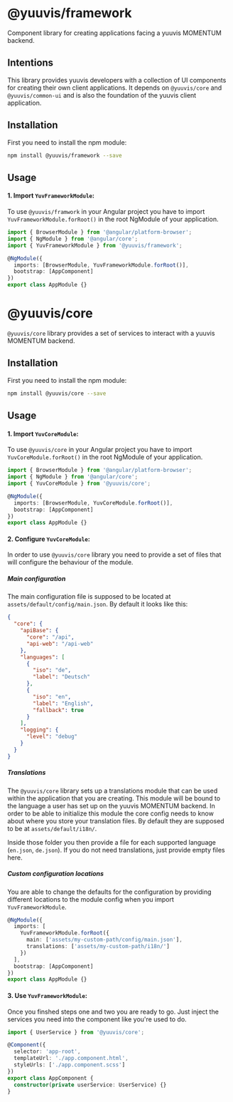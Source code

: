 # @yuuvis/framework

Component library for creating applications facing a yuuvis MOMENTUM backend.

## Intentions

This library provides yuuvis developers with a collection of UI components for creating their own client applications.
It depends on `@yuuvis/core` and `@yuuvis/common-ui` and is also the foundation of the yuuvis client application.

## Installation

First you need to install the npm module:

```sh
npm install @yuuvis/framework --save
```

## Usage

#### 1. Import `YuvFrameworkModule`:

To use `@yuuvis/framwork` in your Angular project you have to import `YuvFrameworkModule.forRoot()` in the root NgModule of your application.

```ts
import { BrowserModule } from '@angular/platform-browser';
import { NgModule } from '@angular/core';
import { YuvFrameworkModule } from '@yuuvis/framework';

@NgModule({
  imports: [BrowserModule, YuvFrameworkModule.forRoot()],
  bootstrap: [AppComponent]
})
export class AppModule {}
```

# @yuuvis/core

`@yuuvis/core` library provides a set of services to interact with a yuuvis MOMENTUM backend.

## Installation

First you need to install the npm module:

```sh
npm install @yuuvis/core --save
```

## Usage

#### 1. Import `YuvCoreModule`:

To use `@yuuvis/core` in your Angular project you have to import `YuvCoreModule.forRoot()` in the root NgModule of your application.

```ts
import { BrowserModule } from '@angular/platform-browser';
import { NgModule } from '@angular/core';
import { YuvCoreModule } from '@yuuvis/core';

@NgModule({
  imports: [BrowserModule, YuvCoreModule.forRoot()],
  bootstrap: [AppComponent]
})
export class AppModule {}
```

#### 2. Configure `YuvCoreModule`:

In order to use `@yuuvis/core` library you need to provide a set of files that will configure the behaviour of the module.

##### Main configuration

The main configuration file is supposed to be located at `assets/default/config/main.json`. By default it looks like this:

```json
{
  "core": {
    "apiBase": {
      "core": "/api",
      "api-web": "/api-web"
    },
    "languages": [
      {
        "iso": "de",
        "label": "Deutsch"
      },
      {
        "iso": "en",
        "label": "English",
        "fallback": true
      }
    ],
    "logging": {
      "level": "debug"
    }
  }
}
```

##### Translations

The `@yuuvis/core` library sets up a translations module that can be used within the application that you are creating. This module will be bound to the language a user has set up on the yuuvis MOMENTUM backend. In order to be able to initialize this module the core config needs to know about where you store your translation files. By default they are supposed to be at `assets/default/i18n/`.

Inside those folder you then provide a file for each supported language (`en.json`, `de.json`). If you do not need translations, just provide empty files here.

##### Custom configuration locations

You are able to change the defaults for the configuration by providing different locations to the module config when you import `YuvFrameworkModule`.

```ts
@NgModule({
  imports: [
    YuvFrameworkModule.forRoot({
      main: ['assets/my-custom-path/config/main.json'],
      translations: ['assets/my-custom-path/i18n/']
    })
  ],
  bootstrap: [AppComponent]
})
export class AppModule {}
```

#### 3. Use `YuvFrameworkModule`:

Once you finshed steps one and two you are ready to go. Just inject the services you need into the component like you're used to do.

```ts
import { UserService } from '@yuuvis/core';

@Component({
  selector: 'app-root',
  templateUrl: './app.component.html',
  styleUrls: ['./app.component.scss']
})
export class AppComponent {
  constructor(private userService: UserService) {}
}
```
